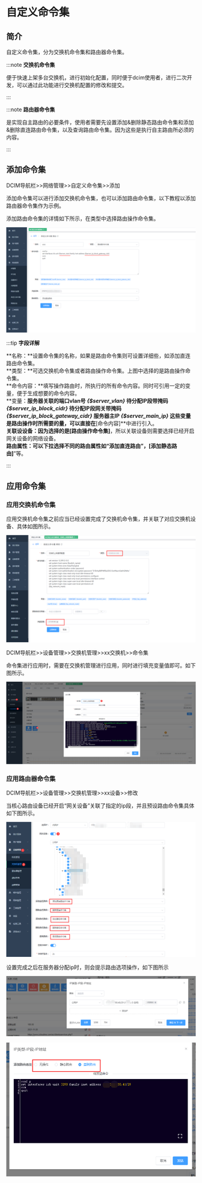 # 自定义命令集

## 简介

自定义命令集，分为交换机命令集和路由器命令集。

:::note **交换机命令集**

便于快速上架多台交换机，进行初始化配置，同时便于dcim使用者，进行二次开发，可以通过此功能进行交换机配置的修改和提交。

:::

:::note **路由器命令集**

是实现自主路由的必要条件，使用者需要先设置添加&删除静态路由命令集和添加&删除直连路由命令集，以及查询路由命令集。因为这些是执行自主路由所必须的内容。

:::

## 添加命令集

DCIM导航栏>>网络管理>>自定义命令集>>添加  

添加命令集可以进行添加交换机命令集，也可以添加路由命令集，以下教程以添加路由器命令集作为示例。  

添加路由命令集的详情如下所示，在类型中选择路由操作命令集。 

![](./img/network%20custom%2000.png)

 
:::tip **字段详解**  

**名称：**设置命令集的名称，如果是路由命令集则可设置详细些，如添加直连路由命令集。  
**类型：**可选交换机命令集或者路由操作命令集。上图中选择的是路由操作命令集。  
**命令内容：**填写操作路由时，所执行的所有命令内容。同时可引用一定的变量，便于生成想要的命令内容。  
**变量：**服务器关联的端口vlan号 *{$server_vlan}*     待分配IP段带掩码 *{$server_ip_block_cidr}*       待分配IP段网关带掩码  *{$server_ip_block_gateway_cidr}*       服务器主IP *{$server_main_ip}*     这些变量是路由操作时所需要的量，可以直接在**[命令内容]**中进行引入。  
**关联设设备：**因为选择的是**[路由操作命令集]**，所以关联设备则需要选择已经开启网关设备的网络设备。  
**路由属性：**可以下拉选择不同的路由属性如“添加直连路由”，**[添加静态路由]**”等。  

:::


## 应用命令集

### 应用交换机命令集  

应用交换机命令集之前应当已经设置完成了交换机命令集，并关联了对应交换机设备、具体如图所示。

![](./img/network%20custom%2001.png)

DCIM导航栏>>设备管理>>交换机管理>>xx交换机>>命令集

命令集进行应用时，需要在交换机管理进行应用，同时进行填充变量值即可。如下图所示。  



![](./img/network%20custom%2002.png)

### 应用路由器命令集  

DCIM导航栏>>设备管理>>交换机管理>>xx设备>>修改

当核心路由设备已经开启“网关设备”关联了指定的ip段，并且预设路由命令集具体如下图所示。  

![](./img/network%20custom%2003.png)

设置完成之后在服务器分配ip时，则会提示路由选项操作，如下图所示

![](./img/network%20custom%2004.png)


![](./img/network%20custom%2005.png)




